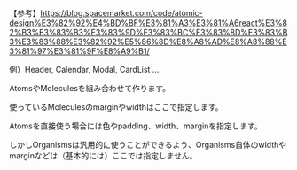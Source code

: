 【参考】https://blog.spacemarket.com/code/atomic-design%E3%82%92%E4%BD%BF%E3%81%A3%E3%81%A6react%E3%82%B3%E3%83%B3%E3%83%9D%E3%83%BC%E3%83%8D%E3%83%B3%E3%83%88%E3%82%92%E5%86%8D%E8%A8%AD%E8%A8%88%E3%81%97%E3%81%9F%E8%A9%B1/

例）Header, Calendar, Modal, CardList …

AtomsやMoleculesを組み合わせて作ります。

使っているMoleculesのmarginやwidthはここで指定します。

Atomsを直接使う場合には色やpadding、width、marginを指定します。

しかしOrganismsは汎用的に使うことができるよう、Organisms自体のwidthやmarginなどは（基本的には）ここでは指定しません。